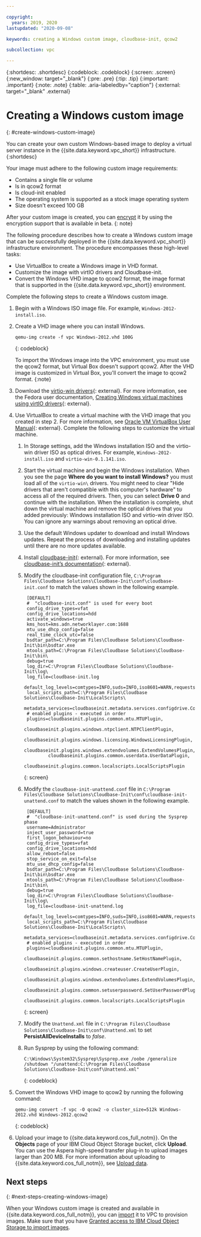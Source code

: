 ```yaml
---

copyright:
  years: 2019, 2020
lastupdated: "2020-09-08"

keywords: creating a Windows custom image, cloudbase-init, qcow2

subcollection: vpc

---
```


{:shortdesc: .shortdesc}
{:codeblock: .codeblock}
{:screen: .screen}
{:new_window: target="_blank"}
{:pre: .pre}
{:tip: .tip}
{:important: .important}
{:note: .note}
{:table: .aria-labeledby="caption"}
{:external: target="_blank" .external}

# Creating a Windows custom image
{: #create-windows-custom-image}

You can create your own custom Windows-based image to deploy a virtual server instance in the {{site.data.keyword.vpc_short}} 
infrastructure. 
{:shortdesc}

Your image must adhere to the following custom image requirements:
* Contains a single file or volume 
* Is in qcow2 format
* Is cloud-init enabled
* The operating system is supported as a stock image operating system
* Size doesn't exceed 100 GB

After your custom image is created, you can [encrypt](/docs/vpc?topic=vpc-create-encrypted-custom-image) it by using the encryption support that is available in beta.
{: note}

The following procedure describes how to create a Windows custom image that can be successfully deployed in the {{site.data.keyword.vpc_short}} infrastructure environment. The procedure encompasses these high-level tasks:
* Use VirtualBox to create a Windows image in VHD format.
* Customize the image with virtIO drivers and Cloudbase-init.
* Convert the Windows VHD image to qcow2 format, the image format that is supported in the {{site.data.keyword.vpc_short}} environment.

Complete the following steps to create a Windows custom image.
1. Begin with a Windows ISO image file. For example, `Windows-2012-install.iso`.
2. Create a VHD image where you can install Windows. 
    
    ```
    qemu-img create -f vpc Windows-2012.vhd 100G
    ``` 
    {: codeblock}
    
    To import the Windows image into the VPC environment, you must use the qcow2 format, but Virtual Box doesn't support qcow2. After the VHD image is customized in Virtual Box, you'll convert the image to qcow2 format.
    {:note}
    
3. Download the [virtio-win drivers](https://fedorapeople.org/groups/virt/virtio-win/direct-downloads/stable-virtio/virtio-win.iso){: external}. For more information, see the Fedora user documentation, [Creating Windows virtual machines using virtIO drivers](https://docs.fedoraproject.org/en-US/quick-docs/creating-windows-virtual-machines-using-virtio-drivers/){: external}.
4. Use VirtualBox to create a virtual machine with the VHD image that you created in step 2. For more information, see [Oracle VM VirtualBox User Manual](https://www.virtualbox.org/manual/){: external}. Complete the following steps to customize the virtual machine.
    1. In Storage settings, add the Windows installation ISO and the virtio-win driver ISO as optical drives. For example, `Windows-2012-install.iso` and `virtio-win-0.1.141.iso`.
    2. Start the virtual machine and begin the Windows installation. When you see the page **Where do you want to install Windows?** you must load all of the `virtio-win\` drivers. You might need to clear "Hide drivers that aren't compatible with this computer's hardware" to access all of the required drivers. Then, you can select **Drive 0** and continue with the installation. When the installation is complete, shut down the virtual machine and remove the optical drives that you added previously: Windows installation ISO and virtio-win driver ISO. You can ignore any warnings about removing an optical drive. 
    3. Use the default Windows updater to download and install Windows updates. Repeat the process of downloading and installing updates until there are no more updates available.
    4. Install [cloudbase-init](https://cloudbase.it/cloudbase-init/){: external}. For more information, see [cloudbase-init’s documentation](https://cloudbase-init.readthedocs.io/en/latest/index.html){: external}.
    5. Modify the cloudbase-init configuration file, `C:\Program Files\Cloudbase Solutions\Cloudbase-Init\conf\cloudbase-init.conf` to match the values shown in the following example. 
   
         ```
          [DEFAULT]
          #  "cloudbase-init.conf" is used for every boot
          config_drive_types=vfat
          config_drive_locations=hdd
          activate_windows=true
          kms_host=kms.adn.networklayer.com:1688
          mtu_use_dhcp_config=false
          real_time_clock_utc=false
          bsdtar_path=C:\Program Files\Cloudbase Solutions\Cloudbase-Init\bin\bsdtar.exe
          mtools_path=C:\Program Files\Cloudbase Solutions\Cloudbase-Init\bin\
          debug=true
          log_dir=C:\Program Files\Cloudbase Solutions\Cloudbase-Init\log\
          log_file=cloudbase-init.log
          default_log_levels=comtypes=INFO,suds=INFO,iso8601=WARN,requests=WARN
          local_scripts_path=C:\Program Files\Cloudbase Solutions\Cloudbase-Init\LocalScripts\
          metadata_services=cloudbaseinit.metadata.services.configdrive.ConfigDriveService,
          # enabled plugins - executed in order
          plugins=cloudbaseinit.plugins.common.mtu.MTUPlugin,
                  cloudbaseinit.plugins.windows.ntpclient.NTPClientPlugin,
                  cloudbaseinit.plugins.windows.licensing.WindowsLicensingPlugin,
                  cloudbaseinit.plugins.windows.extendvolumes.ExtendVolumesPlugin,
                  cloudbaseinit.plugins.common.userdata.UserDataPlugin,
                  cloudbaseinit.plugins.common.localscripts.LocalScriptsPlugin
         ```
         {: screen}
        
    6. Modify the `cloudbase-init-unattend.conf` file in `C:\Program Files\Cloudbase Solutions\Cloudbase-Init\conf\cloudbase-init-unattend.conf` to match the values shown in the following example.  
       
         ```
          [DEFAULT]
          #  "cloudbase-init-unattend.conf" is used during the Sysprep phase
          username=Administrator
          inject_user_password=true
          first_logon_behaviour=no
          config_drive_types=vfat
          config_drive_locations=hdd
          allow_reboot=false
          stop_service_on_exit=false
          mtu_use_dhcp_config=false
          bsdtar_path=C:\Program Files\Cloudbase Solutions\Cloudbase-Init\bin\bsdtar.exe
          mtools_path=C:\Program Files\Cloudbase Solutions\Cloudbase-Init\bin\
          debug=true
          log_dir=C:\Program Files\Cloudbase Solutions\Cloudbase-Init\log\
          log_file=cloudbase-init-unattend.log
          default_log_levels=comtypes=INFO,suds=INFO,iso8601=WARN,requests=WARN
          local_scripts_path=C:\Program Files\Cloudbase Solutions\Cloudbase-Init\LocalScripts\
          metadata_services=cloudbaseinit.metadata.services.configdrive.ConfigDriveService,
          # enabled plugins - executed in order
          plugins=cloudbaseinit.plugins.common.mtu.MTUPlugin,
                  cloudbaseinit.plugins.common.sethostname.SetHostNamePlugin,
                  cloudbaseinit.plugins.windows.createuser.CreateUserPlugin,
                  cloudbaseinit.plugins.windows.extendvolumes.ExtendVolumesPlugin,
                  cloudbaseinit.plugins.common.setuserpassword.SetUserPasswordPlugin,
                  cloudbaseinit.plugins.common.localscripts.LocalScriptsPlugin
         ```
         {: screen}
         
    7. Modify the `Unattend.xml` file in `C:\Program Files\Cloudbase Solutions\Cloudbase-Init\conf\Unattend.xml` to set  **PersistAllDeviceInstalls** to *false*.
    8. Run Sysprep by using the following command:
    
         ```
         C:\Windows\System32\Sysprep\Sysprep.exe /oobe /generalize /shutdown "/unattend:C:\Program Files\Cloudbase Solutions\Cloudbase-Init\conf\Unattend.xml"
         ``` 
         {: codeblock}
    
5. Convert the Windows VHD image to qcow2 by running the following command:
     ```
     qemu-img convert -f vpc -O qcow2 -o cluster_size=512k Windows-2012.vhd Windows-2012.qcow2
     ``` 
     {: codeblock}
    
6. Upload your image to {{site.data.keyword.cos_full_notm}}. On the **Objects** page of your IBM Cloud Object Storage bucket, click **Upload**. You can use the Aspera high-speed transfer plug-in to upload images larger than 200 MB. For more information about uploading to {{site.data.keyword.cos_full_notm}}, see [Upload data](/docs/cloud-object-storage?topic=cloud-object-storage-upload).

## Next steps
{: #next-steps-creating-windows-image}

When your Windows custom image is created and available in {{site.data.keyword.cos_full_notm}}, you can [import](/docs/vpc?topic=vpc-managing-images) it to VPC to provision images.
Make sure that you have [Granted access to IBM Cloud Object Storage to import images](/docs/vpc?topic=vpc-object-storage-prereq).
